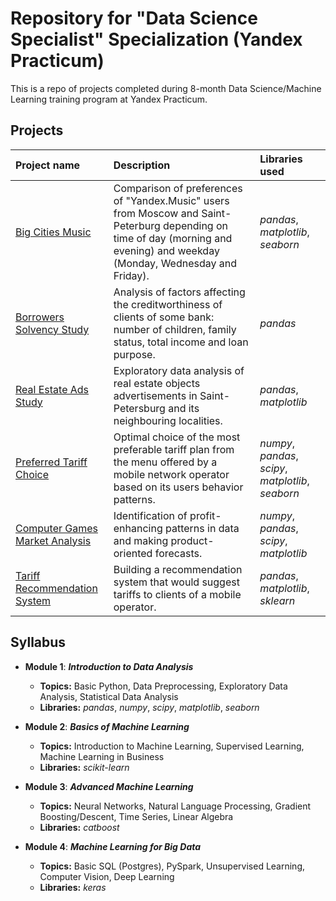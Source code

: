 # Repository for "Data Science Specialist" Specialization (Yandex Practicum)

This is a repo of projects completed during 8-month Data Science/Machine Learning training program at Yandex Practicum. 

## Projects

| Project name | Description | Libraries used | 
| :---------------------- | :---------------------- | :---------------------- |
| [Big Cities Music](big_cities_music) | Comparison of preferences of "Yandex.Music" users from Moscow and Saint-Peterburg depending on time of day (morning and evening) and weekday (Monday, Wednesday and Friday).| *pandas*, *matplotlib*, *seaborn*|
| [Borrowers Solvency Study](solvency_analysis) | Analysis of factors affecting the creditworthiness of clients of some bank: number of children, family status, total income and loan purpose.| *pandas*|
| [Real Estate Ads Study](real_estate_eda) | Exploratory data analysis of real estate objects advertisements in Saint-Petersburg and its neighbouring localities.| *pandas*, *matplotlib* |
| [Preferred Tariff Choice](optimal_tariff) | Optimal choice of the most preferable tariff plan from the menu offered by a mobile network operator based on its users behavior patterns.| *numpy*, *pandas*, *scipy*, *matplotlib*, *seaborn*|
| [Computer Games Market Analysis](computer_games_analysis) | Identification of profit-enhancing patterns in data and making product-oriented forecasts.| *numpy*, *pandas*, *scipy*, *matplotlib*|
| [Tariff Recommendation System](recomm_system) | Building a recommendation system that would suggest tariffs to clients of a mobile operator.| *pandas*, *matplotlib*, *sklearn*|

## Syllabus

- **Module 1**: ***Introduction to Data Analysis***

  - **Topics:** Basic Python, Data Preprocessing, Exploratory Data Analysis, Statistical Data Analysis
  - **Libraries:** *pandas*, *numpy*, *scipy*, *matplotlib*, *seaborn*

- **Module 2**: ***Basics of Machine Learning***

  - **Topics:** Introduction to Machine Learning, Supervised Learning, Machine Learning in Business
  - **Libraries:** *scikit-learn*

- **Module 3**: ***Advanced Machine Learning***
  - **Topics:** Neural Networks, Natural Language Processing, Gradient Boosting/Descent, Time Series, Linear Algebra
  - **Libraries:** *catboost* 

- **Module 4**: ***Machine Learning for Big Data***
  - **Topics:** Basic SQL (Postgres), PySpark, Unsupervised Learning, Computer Vision, Deep Learning
  -  **Libraries:** *keras*

